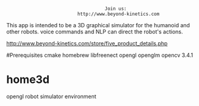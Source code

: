                                         Join us:
                              http://www.beyond-kinetics.com

This app is intended to be a 3D graphical simulator for the humanoid and other robots.
voice commands and NLP can direct the robot's actions.


http://www.beyond-kinetics.com/store/five_product_details.php


#Prerequisites
cmake
homebrew
libfreenect
opengl
openglm 
opencv 3.4.1

# home3d
opengl robot simulator environment
